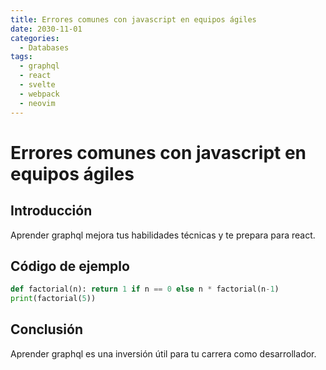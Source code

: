```yaml
---
title: Errores comunes con javascript en equipos ágiles
date: 2030-11-01
categories:
  - Databases
tags:
  - graphql
  - react
  - svelte
  - webpack
  - neovim
---
```


# Errores comunes con javascript en equipos ágiles

## Introducción

Aprender graphql mejora tus habilidades técnicas y te prepara para react.

## Código de ejemplo

```python
def factorial(n): return 1 if n == 0 else n * factorial(n-1)
print(factorial(5))
```

## Conclusión

Aprender graphql es una inversión útil para tu carrera como desarrollador.